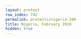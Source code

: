 ```yaml
---
layout: protest
row_index: 742
permalink: protests/nigeria-206
title: Nigeria, February 2018
hidden: true
---
```

